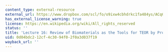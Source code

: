 ```yaml
---
content_type: external-resource
external_url: https://www.dropbox.com/scl/fo/o9ixw4cbhdrkc1fa484ys/ACq6DuYu5hFv7ao45rY8K1U/Lecture%20Recordings?dl=0&preview=24-10-31+2.787%2C+HST.535+Review+of+Biomaterials+as+the+Tools+for+TEOR+%28Spector%29+LWC.mp4&rlkey=u2rimyl1s7xeom33sli4jmryz&subfolder_nav_tracking=1
has_external_license_warning: true
license: https://en.wikipedia.org/wiki/All_rights_reserved
status: ''
title: 'Lecture 16: Review of Biomaterials as the Tools for TEOR by Prof. Spector'
uid: 0d04bdc2-12cf-4c30-94f0-2f0a3d037f19
wayback_url: ''
---
```

